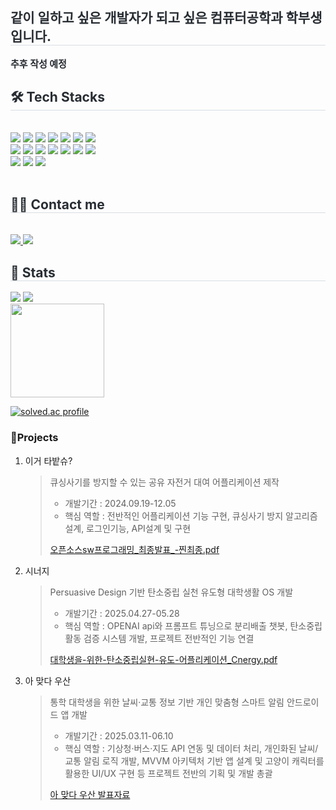 <div style="text-align: left;">
  <h2 style="border-bottom: 1px solid #d8dee4; color: #282d33;"> 같이 일하고 싶은 개발자가 되고 싶은 컴퓨터공학과 학부생입니다. </h2>
  <div style="font-weight: 700; font-size: 15px; text-align: left; color: #282d33;"> 추후 작성 예정 </div>
</div>

<div style="text-align: left;">
  <h2 style="border-bottom: 1px solid #d8dee4; color: #282d33;"> 🛠️ Tech Stacks </h2>
  <br>
  <img src="https://img.shields.io/badge/Python-3776AB?style=for-the-badge&logo=Python&logoColor=white">
  <img src="https://img.shields.io/badge/Javascript-F7DF1E?style=for-the-badge&logo=Javascript&logoColor=white">
  <img src="https://img.shields.io/badge/Java-007396?style=for-the-badge&logo=Java&logoColor=white">
  <img src="https://img.shields.io/badge/Typescript-3178C6?style=for-the-badge&logo=Typescript&logoColor=white"/>
  <img src="https://img.shields.io/badge/Android-3DDC84?style=for-the-badge&logo=Android&logoColor=white">
  <img src="https://img.shields.io/badge/Node.js-339933?style=for-the-badge&logo=Node.js&logoColor=white">
  <img src="https://img.shields.io/badge/React-61DAFB?style=for-the-badge&logo=React&logoColor=white">
  <br/>
  <img src="https://img.shields.io/badge/PostgreSQL-4169E1?style=for-the-badge&logo=PostgreSQL&logoColor=white"/>
  <img src="https://img.shields.io/badge/MongoDB-47A248?style=for-the-badge&logo=MongoDB&logoColor=white">
  <img src="https://img.shields.io/badge/Next.js-000000?style=for-the-badge&logo=Next.js&logoColor=white">
  <img src="https://img.shields.io/badge/Expo-000020?style=for-the-badge&logo=Expo&logoColor=white">
  <img src="https://img.shields.io/badge/Flask-000000?style=for-the-badge&logo=Flask&logoColor=white">
  <img src="https://img.shields.io/badge/-NestJs-ea2845?style=for-the-badge&logo=nestjs&logoColor=white">
  <img src="https://img.shields.io/badge/ReactNative-61DAFB?style=for-the-badge&logo=React&logoColor=white">
  <br/>
  <img src="https://img.shields.io/badge/Docker-2496ED?style=for-the-badge&logo=Docker&logoColor=white">
  <img src="https://img.shields.io/badge/Figma-F24E1E?style=for-the-badge&logo=Figma&logoColor=white">
  <img src="https://img.shields.io/badge/Slack-4A154B?style=for-the-badge&logo=Slack&logoColor=white">
  <br/>
  <br/>
</div>

<div style="text-align: left;">
  <h2 style="border-bottom: 1px solid #d8dee4; color: #282d33;"> 🧑‍💻 Contact me </h2>
  <br>
  <a href="https://velog.io/@zzae_zze/posts"> <img src="https://img.shields.io/badge/Velog-20C997?style=for-the-badge&logo=Velog&logoColor=white&link=https://velog.io/@zzae_zze/posts"> </a>
  <a href="https://instagram.com/zzae._.zze"> <img src="https://img.shields.io/badge/Instagram-E4405F?style=for-the-badge&logo=Instagram&logoColor=white"> </a>
  <br>
</div>

<div style="text-align: left;">
  <h2 style="border-bottom: 1px solid #d8dee4; color: #282d33;"> 🏅 Stats </h2>
  <div style="text-align: left;">
    <img src="https://github-readme-stats.vercel.app/api?username=YUJAEYUN&custom_title=YUJAEYUN%27s%20Github%20Stat&bg_color=000000&title_color=FFFFFF&text_color=FFFFFF"/>
    <img src="https://github-readme-stats.vercel.app/api/top-langs/?username=YUJAEYUN&layout=compact&bg_color=180,000000,&title_color=000000&text_color=000000"/>
  </div>
  <div align="left">
    <img src="https://github-profile-summary-cards.vercel.app/api/cards/profile-details?username=YUJAEYUN&theme=tokyonight" height="150px"/>
  </div>
</div>


[![solved.ac profile](http://mazassumnida.wtf/api/v2/generate_badge?boj=yujeayoon13)](https://solved.ac/yujeayoon13)

### 📝Projects

1.  이거 타밭슈?

    > 큐싱사기를 방지할 수 있는 공유 자전거 대여 어플리케이션 제작
    >
    > * 개발기간 : 2024.09.19-12.05
    > * 핵심 역할 : 전반적인 어플리케이션 기능 구현, 큐싱사기 방지 알고리즘 설계, 로그인기능, API설계 및 구현
    >
    > [오픈소스sw프로그래밍_최종발표_-찐최종.pdf](https://github.com/user-attachments/files/20513368/sw._._-.pdf)

2.  시너지

    > Persuasive Design 기반 탄소중립 실천 유도형 대학생활 OS 개발
    >
    > * 개발기간 : 2025.04.27-05.28
    > * 핵심 역할 : OPENAI api와 프롬프트 튜닝으로 분리배출 챗봇, 탄소중립활동 검증 시스템 개발, 프로젝트 전반적인 기능 연결
    >
    > [대학생을-위한-탄소중립실현-유도-어플리케이션_Cnergy.pdf](https://github.com/user-attachments/files/20513370/-.-.-.-._Cnergy.pdf)

3.  아 맞다 우산

    > 통학 대학생을 위한 날씨·교통 정보 기반 개인 맞춤형 스마트 알림 안드로이드 앱 개발
    >
    > * 개발기간 : 2025.03.11-06.10
    > * 핵심 역할 : 기상청·버스·지도 API 연동 및 데이터 처리, 개인화된 날씨/교통 알림 로직 개발, MVVM 아키텍처 기반 앱 설계 및 고양이 캐릭터를 활용한 UI/UX 구현 등 프로젝트 전반의 기획 및 개발 총괄
    >
    > [아 맞다 우산 발표자료](https://www.miricanvas.com/v/14q8m0i)
